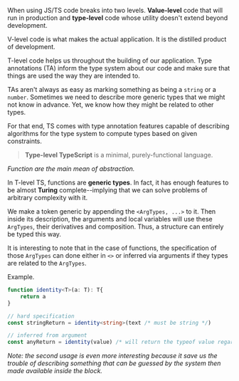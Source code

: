 When using JS/TS code breaks into two levels. **Value-level** code that will run in production and **type-level** code whose utility doesn't extend beyond development.

V-level code is what makes the actual application. It is the distilled product of development.

T-level code helps us throughout the building of our application. Type annotations (TA) inform the type system about our code and make sure that things are used the way they are intended to.

TAs aren't always as easy as marking something as being a `string` or a `number`. Sometimes we need to describe more generic types that we might not know in advance. Yet, we know how they might be related to other types.

For that end, TS comes with type annotation features capable of describing algorithms for the type system to compute types based on given constraints.

> **Type-level TypeScript** is a minimal, purely-functional language.

*Function are the main mean of abstraction.*

In T-level TS, functions are **generic types**. In fact, it has enough features to be almost **Turing** complete--implying that we can solve problems of arbitrary complexity with it.

We make a token generic by appending the `<ArgTypes, ...>` to it. Then inside its description, the arguments and local variables will use these `ArgTypes`, their derivatives and composition. Thus, a structure can entirely be typed this way.

It is interesting to note that in the case of functions, the specification of those `ArgTypes` can done either in `<>` or inferred via arguments if they types are related to the `ArgTypes`. 

Example.
```typescript
function identity<T>(a: T): T{
	return a
}

// hard specification
const stringReturn = identity<string>(text /* must be string */)

// inferred from argument
const anyReturn = identity(value) /* will return the typeof value regardless of its type */
```

*Note: the second usage is even more interesting because it save us the trouble of describing something that can be guessed by the system then made available inside the block.*


